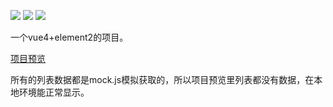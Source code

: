 [![](https://img.shields.io/badge/vue--cli-~4.4.0-brightgreen.svg)](https://github.com/vuejs/vue-cli)
[![](https://img.shields.io/badge/element--ui-^2.13.2-blue.svg)](https://github.com/ElemeFE/element)
![](https://img.shields.io/badge/author-lmc-orange.svg)

一个vue4+element2的项目。

[项目预览](https://lmc-2020.github.io/vue-project/pages/index.html)

所有的列表数据都是mock.js模拟获取的，所以项目预览里列表都没有数据，在本地环境能正常显示。
